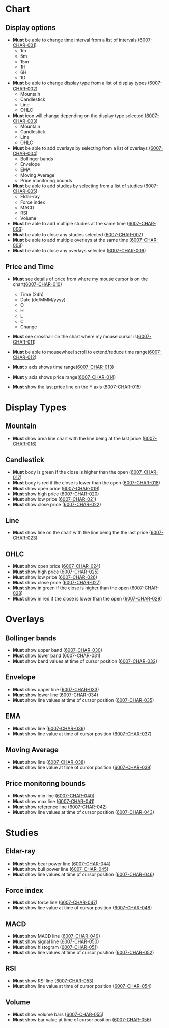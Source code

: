 # Chart

## Display options

- **Must** be able to change time interval from a list of intervals (<a name="6007-CHAR-001" href="#6007-CHAR-001">6007-CHAR-001</a>)
  - 1m
  - 5m
  - 15m
  - 1H
  - 6H
  - 1D
- **Must** be able to change display type from a list of display types (<a name="6007-CHAR-002" href="#6007-CHAR-002">6007-CHAR-002</a>)
  - Mountain
  - Candlestick
  - Line
  - OHLC
- **Must** icon will change depending on the display type selected (<a name="6007-CHAR-003" href="#6007-CHAR-003">6007-CHAR-003</a>)
  - Mountain
  - Candlestick
  - Line
  - OHLC
- **Must** be able to add overlays by selecting from a list of overlays (<a name="6007-CHAR-004" href="#6007-CHAR-004">6007-CHAR-004</a>)
  - Bollinger bands
  - Envelope
  - EMA
  - Moving Average
  - Price monitoring bounds
- **Must** be able to add studies by selecting from a list of studies (<a name="6007-CHAR-005" href="#6007-CHAR-005">6007-CHAR-005</a>)
  - Eldar-ray
  - Force index
  - MACD
  - RSI
  - Volume
- **Must** be able to add multiple studies at the same time (<a name="6007-CHAR-006" href="#6007-CHAR-006">6007-CHAR-006</a>)
- **Must** be able to close any studies selected (<a name="6007-CHAR-007" href="#6007-CHAR-007">6007-CHAR-007</a>)
- **Must** be able to add multiple overlays at the same time (<a name="6007-CHAR-008" href="#6007-CHAR-008">6007-CHAR-008</a>)
- **Must** be able to close any overlays selected (<a name="6007-CHAR-009" href="#6007-CHAR-009">6007-CHAR-009</a>)

## Price and Time

- **Must** see details of price from where my mouse cursor is on the chart(<a name="6007-CHAR-010" href="#6007-CHAR-010">6007-CHAR-010</a>)

  - Time (24h)
  - Date (dd/MMM/yyyy)
  - O
  - H
  - L
  - C
  - Change

- **Must** see crosshair on the chart where my mouse cursor is(<a name="6007-CHAR-011" href="#6007-CHAR-011">6007-CHAR-011</a>)
- **Must** be able to mousewheel scroll to extend/reduce time range(<a name="6007-CHAR-012" href="#6007-CHAR-012">6007-CHAR-012</a>)
- **Must** x axis shows time range(<a name="6007-CHAR-013" href="#6007-CHAR-013">6007-CHAR-013</a>)
- **Must** y axis shows price range(<a name="6007-CHAR-014" href="#6007-CHAR-014">6007-CHAR-014</a>)
- **Must** show the last price line on the Y axis (<a name="6007-CHAR-015" href="#6007-CHAR-015">6007-CHAR-015</a>)

# Display Types

## Mountain

- **Must** show area line chart with the line being at the last price (<a name="6007-CHAR-016" href="#6007-CHAR-016">6007-CHAR-016</a>)

## Candlestick

- **Must** body is green if the close is higher than the open (<a name="6007-CHAR-017" href="#6007-CHAR-017">6007-CHAR-017</a>)
- **Must** body is red if the close is lower than the open (<a name="6007-CHAR-018" href="#6007-CHAR-018">6007-CHAR-018</a>)
- **Must** show open price (<a name="6007-CHAR-019" href="#6007-CHAR-019">6007-CHAR-019</a>)
- **Must** show high price (<a name="6007-CHAR-020" href="#6007-CHAR-020">6007-CHAR-020</a>)
- **Must** show low price (<a name="6007-CHAR-021" href="#6007-CHAR-021">6007-CHAR-021</a>)
- **Must** show close price (<a name="6007-CHAR-022" href="#6007-CHAR-022">6007-CHAR-022</a>)

## Line

- **Must** show line on the chart with the line being the the last price (<a name="6007-CHAR-023" href="#6007-CHAR-023">6007-CHAR-023</a>)

## OHLC

- **Must** show open price (<a name="6007-CHAR-024" href="#6007-CHAR-024">6007-CHAR-024</a>)
- **Must** show high price (<a name="6007-CHAR-025" href="#6007-CHAR-025">6007-CHAR-025</a>)
- **Must** show low price (<a name="6007-CHAR-026" href="#6007-CHAR-026">6007-CHAR-026</a>)
- **Must** show close price (<a name="6007-CHAR-027" href="#6007-CHAR-027">6007-CHAR-027</a>)
- **Must** show in green if the close is higher than the open (<a name="6007-CHAR-028" href="#6007-CHAR-028">6007-CHAR-028</a>)
- **Must** show in red if the close is lower than the open (<a name="6007-CHAR-029" href="#6007-CHAR-029">6007-CHAR-029</a>)

# Overlays

## Bollinger bands

- **Must** show upper band (<a name="6007-CHAR-030" href="#6007-CHAR-030">6007-CHAR-030</a>)
- **Must** show lower band (<a name="6007-CHAR-031" href="#6007-CHAR-031">6007-CHAR-031</a>)
- **Must** show band values at time of cursor position (<a name="6007-CHAR-032" href="#6007-CHAR-032">6007-CHAR-032</a>)

## Envelope

- **Must** show upper line (<a name="6007-CHAR-033" href="#6007-CHAR-033">6007-CHAR-033</a>)
- **Must** show lower line (<a name="6007-CHAR-034" href="#6007-CHAR-034">6007-CHAR-034</a>)
- **Must** show line values at time of cursor position (<a name="6007-CHAR-035" href="#6007-CHAR-035">6007-CHAR-035</a>)

## EMA

- **Must** show line (<a name="6007-CHAR-036" href="#6007-CHAR-036">6007-CHAR-036</a>)
- **Must** show line value at time of cursor position (<a name="6007-CHAR-037" href="#6007-CHAR-037">6007-CHAR-037</a>)

## Moving Average

- **Must** show line (<a name="6007-CHAR-038" href="#6007-CHAR-038">6007-CHAR-038</a>)
- **Must** show line value at time of cursor position (<a name="6007-CHAR-039" href="#6007-CHAR-039">6007-CHAR-039</a>)

## Price monitoring bounds

- **Must** show min line (<a name="6007-CHAR-040" href="#6007-CHAR-040">6007-CHAR-040</a>)
- **Must** show max line (<a name="6007-CHAR-041" href="#6007-CHAR-041">6007-CHAR-041</a>)
- **Must** show reference line (<a name="6007-CHAR-042" href="#6007-CHAR-042">6007-CHAR-042</a>)
- **Must** show line values at time of cursor position (<a name="6007-CHAR-043" href="#6007-CHAR-043">6007-CHAR-043</a>)

# Studies

## Eldar-ray

- **Must** show bear power line (<a name="6007-CHAR-044" href="#6007-CHAR-044">6007-CHAR-044</a>)
- **Must** show bull power line (<a name="6007-CHAR-045" href="#6007-CHAR-045">6007-CHAR-045</a>)
- **Must** show line values at time of cursor position (<a name="6007-CHAR-046" href="#6007-CHAR-046">6007-CHAR-046</a>)

## Force index

- **Must** show force line (<a name="6007-CHAR-047" href="#6007-CHAR-047">6007-CHAR-047</a>)
- **Must** show line value at time of cursor position (<a name="6007-CHAR-048" href="#6007-CHAR-048">6007-CHAR-048</a>)

## MACD

- **Must** show MACD line (<a name="6007-CHAR-049" href="#6007-CHAR-049">6007-CHAR-049</a>)
- **Must** show signal line (<a name="6007-CHAR-050" href="#6007-CHAR-050">6007-CHAR-050</a>)
- **Must** show histogram (<a name="6007-CHAR-051" href="#6007-CHAR-051">6007-CHAR-051</a>)
- **Must** show line values at time of cursor position (<a name="6007-CHAR-052" href="#6007-CHAR-052">6007-CHAR-052</a>)

## RSI

- **Must** show RSI line (<a name="6007-CHAR-053" href="#6007-CHAR-053">6007-CHAR-053</a>)
- **Must** show line value at time of cursor position (<a name="6007-CHAR-054" href="#6007-CHAR-054">6007-CHAR-054</a>)

## Volume

- **Must** show volume bars (<a name="6007-CHAR-055" href="#6007-CHAR-055">6007-CHAR-055</a>)
- **Must** show bar value at time of cursor position (<a name="6007-CHAR-056" href="#6007-CHAR-056">6007-CHAR-056</a>)

